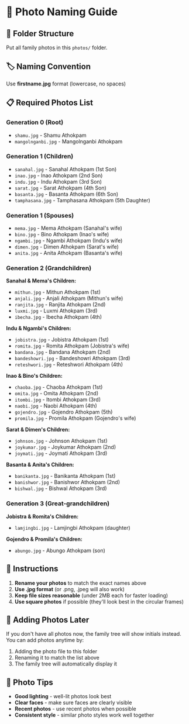 # 📸 Photo Naming Guide

## 📁 Folder Structure
Put all family photos in this `photos/` folder.

## 🏷️ Naming Convention
Use **firstname.jpg** format (lowercase, no spaces)

## 📋 Required Photos List

### Generation 0 (Root)
- `shamu.jpg` - Shamu Athokpam
- `mangolnganbi.jpg` - Mangolnganbi Athokpam

### Generation 1 (Children)
- `sanahal.jpg` - Sanahal Athokpam (1st Son)
- `inao.jpg` - Inao Athokpam (2nd Son)
- `indu.jpg` - Indu Athokpam (3rd Son)
- `sarat.jpg` - Sarat Athokpam (4th Son)
- `basanta.jpg` - Basanta Athokpam (6th Son)
- `tamphasana.jpg` - Tamphasana Athokpam (5th Daughter)

### Generation 1 (Spouses)
- `mema.jpg` - Mema Athokpam (Sanahal's wife)
- `bino.jpg` - Bino Athokpam (Inao's wife)
- `ngambi.jpg` - Ngambi Athokpam (Indu's wife)
- `dimen.jpg` - Dimen Athokpam (Sarat's wife)
- `anita.jpg` - Anita Athokpam (Basanta's wife)

### Generation 2 (Grandchildren)

**Sanahal & Mema's Children:**
- `mithun.jpg` - Mithun Athokpam (1st)
- `anjali.jpg` - Anjali Athokpam (Mithun's wife)
- `ranjita.jpg` - Ranjita Athokpam (2nd)
- `luxmi.jpg` - Luxmi Athokpam (3rd)
- `ibecha.jpg` - Ibecha Athokpam (4th)

**Indu & Ngambi's Children:**
- `jobistra.jpg` - Jobistra Athokpam (1st)
- `romita.jpg` - Romita Athokpam (Jobistra's wife)
- `bandana.jpg` - Bandana Athokpam (2nd)
- `bandeshowri.jpg` - Bandeshowri Athokpam (3rd)
- `reteshwori.jpg` - Reteshwori Athokpam (4th)

**Inao & Bino's Children:**
- `chaoba.jpg` - Chaoba Athokpam (1st)
- `omita.jpg` - Omita Athokpam (2nd)
- `itombi.jpg` - Itombi Athokpam (3rd)
- `naobi.jpg` - Naobi Athokpam (4th)
- `gojendro.jpg` - Gojendro Athokpam (5th)
- `promila.jpg` - Promila Athokpam (Gojendro's wife)

**Sarat & Dimen's Children:**
- `johnson.jpg` - Johnson Athokpam (1st)
- `joykumar.jpg` - Joykumar Athokpam (2nd)
- `joymati.jpg` - Joymati Athokpam (3rd)

**Basanta & Anita's Children:**
- `banikanta.jpg` - Banikanta Athokpam (1st)
- `banishwor.jpg` - Banishwor Athokpam (2nd)
- `bishwal.jpg` - Bishwal Athokpam (3rd)

### Generation 3 (Great-grandchildren)

**Jobistra & Romita's Children:**
- `lamjingbi.jpg` - Lamjingbi Athokpam (daughter)

**Gojendro & Promila's Children:**
- `abungo.jpg` - Abungo Athokpam (son)

## 📝 Instructions

1. **Rename your photos** to match the exact names above
2. **Use .jpg format** (or .png, .jpeg will also work)
3. **Keep file sizes reasonable** (under 2MB each for faster loading)
4. **Use square photos** if possible (they'll look best in the circular frames)

## 🔄 Adding Photos Later

If you don't have all photos now, the family tree will show initials instead. You can add photos anytime by:
1. Adding the photo file to this folder
2. Renaming it to match the list above
3. The family tree will automatically display it

## 📱 Photo Tips

- **Good lighting** - well-lit photos look best
- **Clear faces** - make sure faces are clearly visible
- **Recent photos** - use recent photos when possible
- **Consistent style** - similar photo styles work well together
